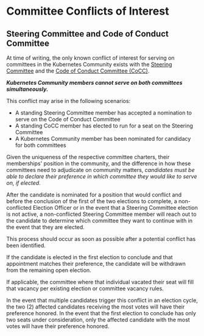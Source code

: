 # Committee Conflicts of Interest

## Steering Committee and Code of Conduct Committee

At time of writing, the only known conflict of interest for serving on
committees in the Kubernetes Community exists with the
[Steering Committee](/committee-steering/README.md) and
the [Code of Conduct Committee (CoCC)](/committee-code-of-conduct/README.md).

**_Kubernetes Community members cannot serve on both committees simultaneously._**

This conflict may arise in the following scenarios:

- A standing Steering Committee member has accepted a nomination to serve on
  the Code of Conduct Committee
- A standing CoCC member has elected to run for a seat on the Steering
  Committee
- A Kubernetes Community member has been nominated for candidacy for both
  committees

Given the uniqueness of the respective committee charters, their memberships'
position in the community, and the difference in how these committees need to
adjudicate on community matters, _candidates must be able to declare their
preference in which committee they would like to serve on, if elected_.

After the candidate is nominated for a position that would conflict and before
the conclusion of the first of the two elections to complete, a non-conflicted
Election Officer or in the event that a Steering Committee election is not
active, a non-conflicted Steering Committee member will reach out to the
candidate to determine which committee they want to continue with in the event
that they are elected.

This process should occur as soon as possible after a potential conflict has
been identified.

If the candidate is elected in the first election to conclude and that
appointment matches their preference, the candidate will be withdrawn from the
remaining open election.

If applicable, the committee where that individual vacated their seat will fill
that vacancy per existing election or committee vacancy rules.

In the event that multiple candidates trigger this conflict in an election
cycle, the two (2) affected candidates receiving the most votes will have their
preference honored. In the event that the first election to conclude has only
two seats under consideration, only the affected candidate with the most votes
will have their preference honored.
